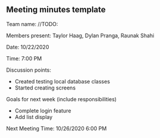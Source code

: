 ## Meeting minutes template

Team name: //TODO:

Members present: Taylor Haag, Dylan Pranga, Raunak Shahi

Date: 10/22/2020

Time: 7:00 PM

Discussion points: 

* Created testing local database classes
* Started creating screens

Goals for next week (include responsibilities)

* Complete login feature
* Add list display

Next Meeting Time: 10/26/2020 6:00 PM

